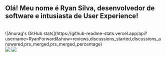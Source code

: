 ## Olá! Meu nome é Ryan Silva, desenvolvedor de software e intusiasta de User Experience!

<div style="display: inline_block"><br>
  ![Anurag's GitHub stats](https://github-readme-stats.vercel.app/api?username=RyanForward&show=reviews,discussions_started,discussions_answered,prs_merged,prs_merged_percentage)
</div>
  
 
<div> 
  <a href = "mailto:ryanchuello@gmail.com"><img src="https://img.shields.io/badge/-Gmail-%23333?style=for-the-badge&logo=gmail&logoColor=white" target="_blank"></a>
  <a href="https://www.linkedin.com/in/ryribeirosilva/" target="_blank"><img src="https://img.shields.io/badge/-LinkedIn-%230077B5?style=for-the-badge&logo=linkedin&logoColor=white" target="_blank"></a> 
  
</div>
